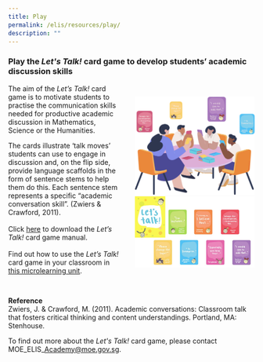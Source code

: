 ```yaml
---
title: Play
permalink: /elis/resources/play/
description: ""
---
```

### Play the&nbsp;_Let's Talk!_&nbsp;card game to develop students’ academic discussion skills

<div class="flex">
<div class="order">
<img src="/images/play_banner.png" style="width:50%">

<img src="/images/lesson-2_let's-talk51a7e6e4204a4497bc666bf8e2a3dea4.jpg" style="width:50%">
</div>
		 
<div>
	The aim of the&nbsp;<i>Let’s Talk!</i>&nbsp;card game is to motivate students to practise the communication skills needed for productive academic discussion in Mathematics, Science or the Humanities.

The cards illustrate ‘talk moves’ students can use to engage in discussion and, on the flip side, provide language scaffolds in the form of sentence stems to help them do this. Each sentence stem represents a specific “academic conversation skill”. (Zwiers &amp; Crawford, 2011).
<br><br>
Click <a target="_blank" href="/files/sl_game-manual_final-(2020-nov-6).pdf">here</a> to download the <i>Let’s Talk!</i> card game manual.
<br><br>
Find out how to use the <i>Let’s Talk!</i> card game in your classroom in <a target="_blank" href="https://www.opal2.moe.edu.sg/app/learner/detail/course/a5650cf8-ce27-4a5e-913f-eef049c60758">this microlearning unit</a>.
</div>
</div>


**Reference**  
Zwiers, J. &amp; Crawford, M. (2011).&nbsp;Academic conversations: Classroom talk that fosters critical thinking and content understandings.&nbsp;Portland, MA: Stenhouse.

To find out more about the *Let's Talk!* card game, please contact MOE\_ELIS\_Academy@moe.gov.sg.

<style>
	.flex {
		display: flex;
		margin-bottom: 30px;
		gap:30px;
		align-items: center;
		justify-content: space-around;
	}
	
	.flex > .order {
		order: 1;
	}
	
	.flex > .order > img {
			width: 100% !important;
		}
	
	.flex > p {
		margin: 0;
	}
	
	@media only screen and (max-width: 768px) {
		.flex > .order {
			order: 0;
		}
		.flex > .order > img {
			width: 50% !important;
		}
		.flex {
				flex-direction: column;
				gap: 20px;
		}
	}
	
	.content > a::before, a::after {
		content: "" !important;
	margin: 0;
	}
</style>